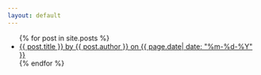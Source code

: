 ```yaml
---
layout: default
---
```


<ul>
  {% for post in site.posts %}
    <li>
      <a href="{{ post.url }}">{{ post.title }} by {{ post.author }} on {{ page.date| date: "%m-%d-%Y" }}</a>
    </li>
  {% endfor %}
</ul>
